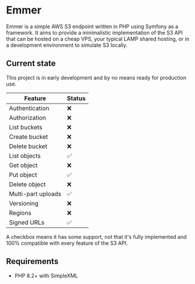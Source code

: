 # Emmer

Emmer is a simple AWS S3 endpoint written in PHP using Symfony as a framework. It aims to provide a minimalistic 
implementation of the S3 API that can be hosted on a cheap VPS, your typical LAMP shared hosting, or in a development
environment to simulate S3 locally.

## Current state

This project is in early development and by no means ready for production use.

| Feature                   | Status |
|---------------------------|--------|
| Authentication            | ❌ |
| Authorization             | ❌ |
| List buckets              | ❌ |
| Create bucket             | ❌ |
| Delete bucket             | ❌ |
| List objects              | ✅ |
| Get object                | ❌ |
| Put object                | ✅ |
| Delete object             | ❌ |
| Multi-part uploads | ✅ |
| Versioning                | ❌ |
| Regions                   | ❌ |
| Signed URLs               | ✅ |

A checkbox means it has some support, not that it's fully implemented and 100% compatible with every feature of the S3 API.

## Requirements

* PHP 8.2+ with SimpleXML

